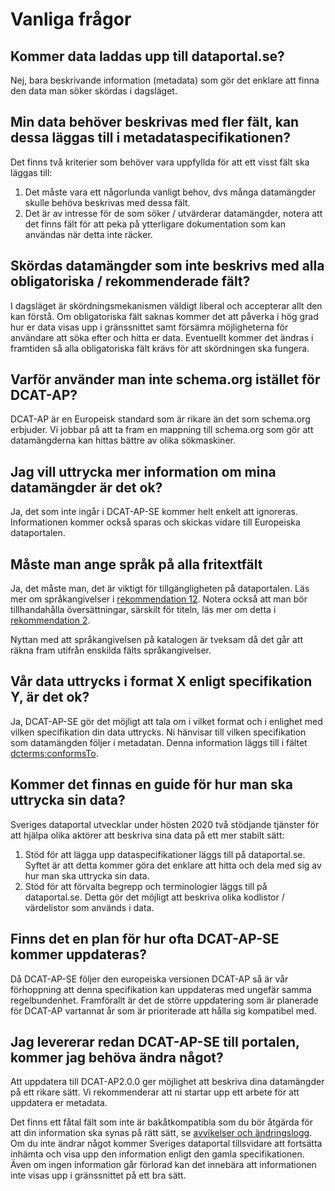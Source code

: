 # Vanliga frågor


## Kommer data laddas upp till dataportal.se?
Nej, bara beskrivande information (metadata) som gör det enklare att finna den data man söker skördas i dagsläget.

## Min data behöver beskrivas med fler fält, kan dessa läggas till i metadataspecifikationen?
Det finns två kriterier som behöver vara uppfyllda för att ett visst fält ska läggas till:

1. Det måste vara ett någorlunda vanligt behov, dvs många datamängder skulle behöva beskrivas med dessa fält.
2. Det är av intresse för de som söker / utvärderar datamängder, notera att det finns fält för att peka på ytterligare dokumentation som kan användas när detta inte räcker.

## Skördas datamängder som inte beskrivs med alla obligatoriska / rekommenderade fält?
I dagsläget är skördningsmekanismen väldigt liberal och accepterar allt den kan förstå. Om obligatoriska fält saknas kommer det att påverka i hög grad hur er data visas upp i gränssnittet samt försämra möjligheterna för användare att söka efter och hitta er data. Eventuellt kommer det ändras i framtiden så alla obligatoriska fält krävs för att skördningen ska fungera.

## Varför använder man inte schema.org istället för DCAT-AP?
DCAT-AP är en Europeisk standard som är rikare än det som schema.org erbjuder. Vi jobbar på att ta fram en mappning till schema.org som gör att datamängderna kan hittas bättre av olika sökmaskiner.

## Jag vill uttrycka mer information om mina datamängder är det ok?
Ja, det som inte ingår i DCAT-AP-SE kommer helt enkelt att ignoreras. Informationen kommer också sparas och skickas vidare till Europeiska dataportalen.

## Måste man ange språk på alla fritextfält
Ja, det måste man, det är viktigt för tillgängligheten på dataportalen. Läs mer om språkangivelser i [rekommendation 12](recommendations.md#12-sprakangivelse). Notera också att man bör tillhandahålla översättningar, särskilt för titeln, läs mer om detta i [rekommendation 2](recommendations.md#2-oversatt-fritextfalt-till-andra-sprak).

Nyttan med att språkangivelsen på katalogen är tveksam då det går att räkna fram utifrån enskilda fälts språkangivelser.


## Vår data uttrycks i format X enligt specifikation Y, är det ok?
Ja, DCAT-AP-SE gör det möjligt att tala om i vilket format och i enlighet med vilken specifikation din data uttrycks. Ni hänvisar till vilken specifikation som datamängden följer i metadatan. Denna information läggs till i fältet [dcterms:conformsTo](/dcat/sv/#dcat_Dataset-dcterms_conformsTo).

## Kommer det finnas en guide för hur man ska uttrycka sin data?
Sveriges dataportal utvecklar under hösten 2020 två stödjande tjänster för att hjälpa olika aktörer att beskriva sina data på ett mer stabilt sätt:

1. Stöd för att lägga upp dataspecifikationer läggs till på dataportal.se. Syftet är att detta kommer göra det enklare att hitta och dela med sig av hur man ska uttrycka sin data.
2. Stöd för att förvalta begrepp och terminologier läggs till på dataportal.se. Detta gör det möjligt att beskriva olika kodlistor / värdelistor som används i data. 

## Finns det en plan för hur ofta DCAT-AP-SE kommer uppdateras?
Då DCAT-AP-SE följer den europeiska versionen DCAT-AP så är vår förhoppning att denna specifikation kan uppdateras med ungefär samma regelbundenhet. Framförallt är det de större uppdatering som är planerade för DCAT-AP vartannat år som är prioriterade att hålla sig kompatibel med.

## Jag levererar redan DCAT-AP-SE till portalen, kommer jag behöva ändra något?
Att uppdatera till DCAT-AP2.0.0 ger möjlighet att beskriva dina datamängder på ett rikare sätt. Vi rekommenderar att ni startar upp ett arbete för att uppdatera er metadata. 

Det finns ett fåtal fält som inte är bakåtkompatibla som du bör åtgärda för att din information ska synas på rätt sätt, se [avvikelser och ändringslogg](changes). Om du inte ändrar något kommer Sveriges dataportal tillsvidare att fortsätta inhämta och visa upp den information enligt den gamla specifikationen. Även om ingen information går förlorad kan det innebära att informationen inte visas upp i gränssnittet på ett bra sätt. 
